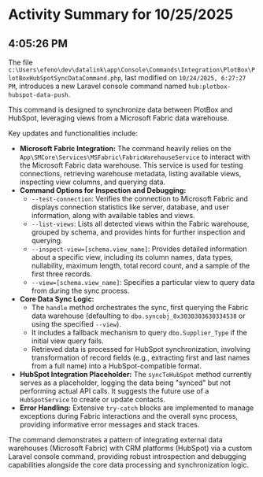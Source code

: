 # Activity Summary for 10/25/2025

## 4:05:26 PM
The file `c:\Users\efeno\dev\datalink\app\Console\Commands\Integration\PlotBox\PlotBoxHubSpotSyncDataCommand.php`, last modified on `10/24/2025, 6:27:27 PM`, introduces a new Laravel console command named `hub:plotbox-hubspot-data-push`.

This command is designed to synchronize data between PlotBox and HubSpot, leveraging views from a Microsoft Fabric data warehouse.

Key updates and functionalities include:

*   **Microsoft Fabric Integration:** The command heavily relies on the `App\SMCore\Services\MSFabric\FabricWarehouseService` to interact with the Microsoft Fabric data warehouse. This service is used for testing connections, retrieving warehouse metadata, listing available views, inspecting view columns, and querying data.
*   **Command Options for Inspection and Debugging:**
    *   `--test-connection`: Verifies the connection to Microsoft Fabric and displays connection statistics like server, database, and user information, along with available tables and views.
    *   `--list-views`: Lists all detected views within the Fabric warehouse, grouped by schema, and provides hints for further inspection and querying.
    *   `--inspect-view=[schema.view_name]`: Provides detailed information about a specific view, including its column names, data types, nullability, maximum length, total record count, and a sample of the first three records.
    *   `--view=[schema.view_name]`: Specifies a particular view to query data from during the sync process.
*   **Core Data Sync Logic:**
    *   The `handle` method orchestrates the sync, first querying the Fabric data warehouse (defaulting to `dbo.syncobj_0x3030303630334538` or using the specified `--view`).
    *   It includes a fallback mechanism to query `dbo.Supplier_Type` if the initial view query fails.
    *   Retrieved data is processed for HubSpot synchronization, involving transformation of record fields (e.g., extracting first and last names from a full name) into a HubSpot-compatible format.
*   **HubSpot Integration Placeholder:** The `syncToHubSpot` method currently serves as a placeholder, logging the data being "synced" but not performing actual API calls. It suggests the future use of a `HubSpotService` to create or update contacts.
*   **Error Handling:** Extensive `try-catch` blocks are implemented to manage exceptions during Fabric interactions and the overall sync process, providing informative error messages and stack traces.

The command demonstrates a pattern of integrating external data warehouses (Microsoft Fabric) with CRM platforms (HubSpot) via a custom Laravel console command, providing robust introspection and debugging capabilities alongside the core data processing and synchronization logic.